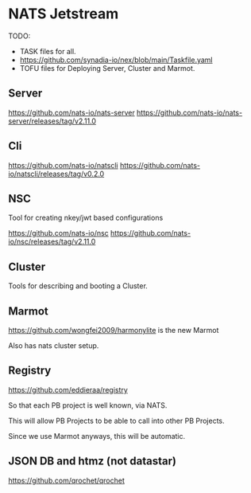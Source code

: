 # NATS Jetstream   

TODO:

- TASK files for all.
- https://github.com/synadia-io/nex/blob/main/Taskfile.yaml
- TOFU files for Deploying Server, Cluster and Marmot.

## Server

https://github.com/nats-io/nats-server
https://github.com/nats-io/nats-server/releases/tag/v2.11.0

## Cli

https://github.com/nats-io/natscli
https://github.com/nats-io/natscli/releases/tag/v0.2.0

## NSC

Tool for creating nkey/jwt based configurations

https://github.com/nats-io/nsc
https://github.com/nats-io/nsc/releases/tag/v2.11.0

## Cluster

Tools for describing and booting a Cluster.

## Marmot

https://github.com/wongfei2009/harmonylite is the new Marmot

Also has nats cluster setup.

## Registry

https://github.com/eddieraa/registry

So that each PB project is well known, via NATS.

This will allow  PB Projects to be able to call into other PB Projects.

Since we use Marmot anyways, this will be automatic.

## JSON DB and htmz (not datastar)

https://github.com/qrochet/qrochet



